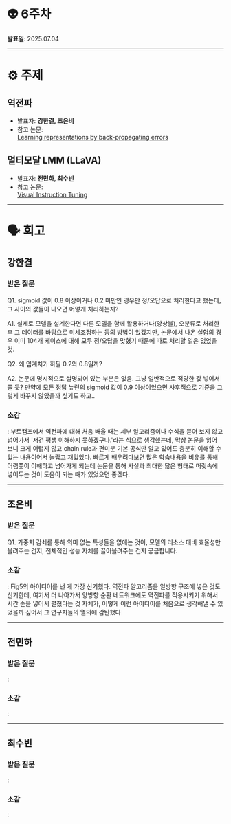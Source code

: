 
# 👽 6주차

**발표일**: 2025.07.04

---

# ⚙️ 주제
## 역전파  
- 발표자: **강한결, 조은비**  
- 참고 논문:  
[Learning representations by back-propagating errors](http://www.cs.utoronto.ca/~hinton/absps/naturebp.pdf)

## 멀티모달 LMM (LLaVA)
- 발표자: **전민하, 최수빈**  
- 참고 논문:  
[Visual Instruction Tuning](https://arxiv.org/pdf/2304.08485)

---

# 🗣️ 회고
## 강한결
### 받은 질문
Q1. sigmoid 값이 0.8 이상이거나 0.2 미만인 경우만 정/오답으로 처리한다고 했는데, 그 사이의 값들이 나오면 어떻게 처리하는지?

A1. 실제로 모델을 설계한다면 다른 모델을 함께 활용하거나(앙상블), 오분류로 처리한 후 그 데이터를 바탕으로 미세조정하는 등의 방법이 있겠지만, 논문에서 나온 실험의 경우 이미 104개 케이스에 대해 모두 정/오답을 맞혔기 때문에 따로 처리할 일은 없었을 것.

Q2. 왜 임계치가 하필 0.2와 0.8일까?

A2. 논문에 명시적으로 설명되어 있는 부분은 없음. 그냥 일반적으로 적당한 값 넣어서 쓸 듯? 만약에 모든 정답 뉴런의 sigmoid 값이 0.9 이상이었으면 사후적으로 기준을 그렇게 바꾸지 않았을까 싶기도 하고..
  
### 소감
  : 부트캠프에서 역전파에 대해 처음 배울 때는 세부 알고리즘이나 수식을 뜯어 보지 않고 넘어가서 '저건 평생 이해하지 못하겠구나.'라는 식으로 생각했는데, 막상 논문을 읽어 보니 크게 어렵지 않고 chain rule과 편미분 기본 공식만 알고 있어도 충분히 이해할 수 있는 내용이어서 놀랍고 재밌었다. 빠르게 배우려다보면 많은 학습내용을 비유를 통해 어렴풋이 이해하고 넘어가게 되는데 논문을 통해 사실과 최대한 닮은 형태로 머릿속에 넣어두는 것이 도움이 되는 때가 있었으면 좋겠다.
   
---

## 조은비

### 받은 질문
Q1. 가중치 감쇠를 통해 의미 없는 특성들을 없애는 것이, 모델의 리소스 대비 효율성만 올려주는 건지, 전체적인 성능 자체를 끌어올려주는 건지 궁금합니다.

### 소감  
   : Fig5의 아이디어를 낸 게 가장 신기했다. 역전파 알고리즘을 일방향 구조에 넣은 것도 신기한데, 여기서 더 나아가서 양방향 순환 네트워크에도 역전파를 적용시키기 위해서 시간 순을 넣어서 펼쳤다는 것 자체가, 어떻게 이런 아이디어를 처음으로 생각해낼 수 있었을까 싶어서 그 연구자들의 열의에 감탄했다

---

## 전민하  
### 받은 질문  
  :

### 소감  
   : 
   
----

## 최수빈
### 받은 질문  
   :

### 소감  
   : 
   
